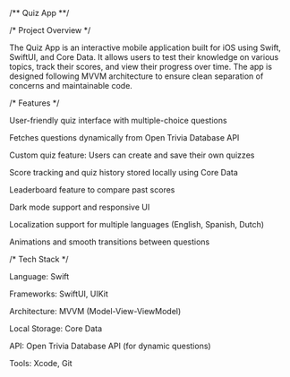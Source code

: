 /** Quiz App **/

/* Project Overview */

The Quiz App is an interactive mobile application built for iOS using Swift, SwiftUI, and Core Data. It allows users to test their knowledge on various topics, track their scores, and view their progress over time. The app is designed following MVVM architecture to ensure clean separation of concerns and maintainable code.

/* Features */

User-friendly quiz interface with multiple-choice questions

Fetches questions dynamically from Open Trivia Database API

Custom quiz feature: Users can create and save their own quizzes

Score tracking and quiz history stored locally using Core Data

Leaderboard feature to compare past scores

Dark mode support and responsive UI

Localization support for multiple languages (English, Spanish, Dutch)

Animations and smooth transitions between questions

/* Tech Stack */

Language: Swift

Frameworks: SwiftUI, UIKit

Architecture: MVVM (Model-View-ViewModel)

Local Storage: Core Data

API: Open Trivia Database API (for dynamic questions)

Tools: Xcode, Git
